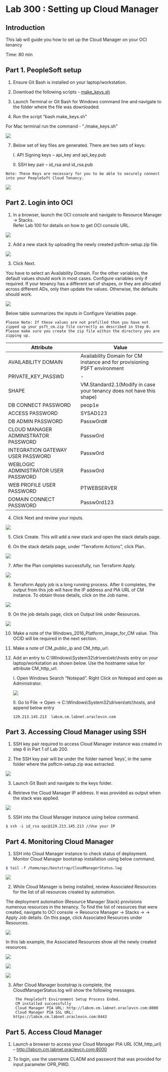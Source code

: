 # Lab 300 : Setting up Cloud Manager

## Introduction
This lab will guide you how to set up the Cloud Manager on your OCI tenancy

Time: 80 min

## Part 1. PeopleSoft setup

1. Ensure Git Bash is installed on your laptop/workstation.

2. Download the following scripts - [make_keys.sh](make_keys.sh)

3. Launch Terminal or Git Bash for Windows command line and navigate to the folder where the file was downloaded.

6. Run the script “bash make_keys.sh”

For Mac terminal run the command - "./make_keys.sh"

![](./images/4.png "")

7. Below set of key files are generated.  There are two sets of keys:

	I.	API Signing keys – api\_key and api\_key.pub

	II.	SSH key pair – id\_rsa and id\_rsa.pub

```
Note: These Keys are necessary for you to be able to securely connect into your PeopleSoft Cloud Tenancy.
```
![](./images/5.png "")

## Part 2. Login into OCI

1. In a browser, launch the OCI console and navigate to Resource Manager -> Stacks.  
Refer Lab 100 for details on how to get OCI console URL. 

![](./images/23.png "")

2. Add a new stack by uploading the newly created psftcm-setup.zip file.  

![](./images/8.png "")

3. Click Next.  

You have to select an Availability Domain.  For the other variables, the default values should work in most cases.  Configure variables only if required.  If your tenancy has a different set of shapes, or they are allocated across different ADs, only then update the values. Otherwise, the defaults should work.

![](./images/9.png "")

Below table summarizes the inputs in Configure Variables page.  

```
Please Note: If these values are not prefilled then you have not zipped up your psft_cm.zip file correctly as described in Step 8. 
Please make sure you create the zip file within the directory you are zipping up.
```

Attribute | Value
--------- | -----
AVAILABILITY DOMAIN | Availability Domain for CM instance and for provisioning PSFT environment
PRIVATE\_KEY\_PASSWD	| -
SHAPE | VM.Standard2.1(Modify in case your tenancy does not have this shape)
DB CONNECT PASSWORD	| peop1e
ACCESS PASSWORD | SYSAD123
DB ADMIN PASSWORD | Passw0rd#
CLOUD MANAGER ADMINISTRATOR PASSWORD | Passw0rd
INTEGRATION GATEWAY USER PASSWORD | Passw0rd
WEBLOGIC ADMINISTRATOR USER PASSWORD | Passw0rd
WEB PROFILE USER PASSWORD | PTWEBSERVER
DOMAIN CONNECT PASSWORD | Passw0rd123

4. Click Next and review your inputs.  

![](./images/10.png "")

5.	Click Create. This will add a new stack and open the stack details page. 

6.	On the stack details page, under “Terraform Actions”, click Plan.

![](./images/24.png "")

7.	After the Plan completes successfully, run Terraform Apply.

![](./images/11.png "")

8.	Terraform Apply job is a long running process.  After it completes, the output from this job will have the IP address and PIA URL of CM instance.  To obtain those details, click on the Job name. 

![](./images/12.png "")

9.	On the job details page, click on Output link under Resources. 

![](./images/13.png "")

10.	Make a note of the Windows\_2016\_Platform\_Image\_for\_CM value. This OCID will be required in the next section. 

11.	Make a note of CM\_public\_ip and CM\_http\_url.

12.	Add an entry to C:\Windows\System32\drivers\etc\hosts entry on your laptop/workstation as shown below. Use the hostname value for attribute CM\_http\_url. 

	I.	Open Windows Search “Notepad”. Right Click on Notepad and open as Administrator.

	![](./images/14.png "")

	II.	Go to File -> Open -> C:\Windows\System32\drivers\etc\hosts, and append below entry

	```
	129.213.145.213  labcm.cm.labnet.oraclevcn.com
	```

## Part 3. Accessing Cloud Manager using SSH

1.	SSH key pair required to access Cloud Manager instance was created in step 6 in Part 1 of Lab 200. 

2.	The SSH key pair will be under the folder named ‘keys’, in the same folder where the psftcm-setup.zip was extracted. 

![](./images/15.png "")

3.	Launch Git Bash and navigate to the keys folder. 

4.	Retrieve the Cloud Manager IP address.  It was provided as output when the stack was applied.

![](./images/16.png "")

5.	SSH into the Cloud Manager instance using below command. 

```
$ ssh -i id_rsa opc@129.213.145.213 //Use your IP
```

## Part 4. Monitoring Cloud Manager

1. SSH into Cloud Manager instance to check status of deployment.  Monitor Cloud Manager bootstrap installation using below command.

```
$ tail -f /home/opc/bootstrap/CloudManagerStatus.log
```

![](./images/18.png "")

2. While Cloud Manager is being installed, review Associated Resources for the list of all resources created by automation.

The deployment automation (Resource Manager Stack) provisions numerous resources in the tenancy.  To find the list of resources that were created, navigate to OCI console -> Resource Manager -> Stacks -> <Stack> -> Apply Job details.  On this page, click Associated Resources under Resources.  

![](./images/19.png "")

In this lab example, the Associated Resources show all the newly created resources. 

![](./images/20.png "")

![](./images/21.png "")

![](./images/22.png "")

3. After Cloud Manager bootstrap is complete, the CloudManagerStatus.log will show the following messages. 

		The PeopleSoft Environment Setup Process Ended.
		CM installed successfully
		Cloud Manager PIA URL: http://labcm.cm.labnet.oraclevcn.com:8000 
		Cloud Manager PIA SSL URL: https://labcm.cm.labnet.oraclevcn.com:8443

## Part 5. Access Cloud Manager

1. Launch a browser to access your Cloud Manager PIA URL (CM\_http\_url) –  http://labcm.cm.labnet.oraclevcn.com:8000

2. To login, use the username CLADM and password that was provided for input parameter OPR_PWD. 


























